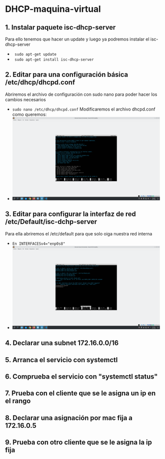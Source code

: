 # DHCP-maquina-virtual

## 1. Instalar paquete isc-dhcp-server
Para ello tenemos que hacer un update y luego ya podremos instalar el isc-dhcp-server
- ``` sudo apt-get update```
- ``` sudo apt-get install isc-dhcp-server```

## 2. Editar para una configuración básica /etc/dhcp/dhcpd.conf
Abriremos el archivo de configuración con sudo nano para poder hacer los cambios necesarios
- ```sudo nano /etc/dhcp/dhcpd.conf```
Modificaremos el archivo dhcpd.conf como queremos:
- ![Imagen del archivo](imagenes/dhcpd.conf.png)

## 3. Editar para configurar la interfaz de red /etc/Default/isc-dchp-server
Para ella abriremos el /etc/default para que solo oiga nuestra red interna
- ```En INTERFACESv4="enp0s8"```
- ![Imagen de Default](imagenes/Default.png)
## 4. Declarar una subnet 172.16.0.0/16
## 5. Arranca el servicio con systemctl
## 6. Comprueba el servicio con "systemctl status"
## 7. Prueba con el cliente que se le asigna un ip en el rango 

## 8. Declarar una asignación por mac fija a 172.16.0.5
## 9. Prueba con otro cliente que se le asigna la ip fija

